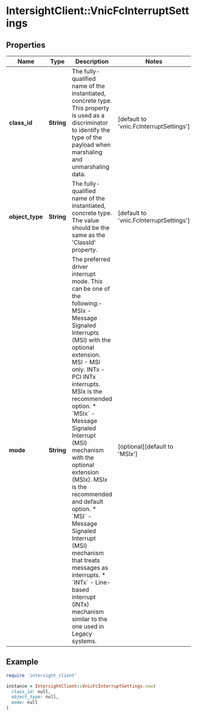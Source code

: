 # IntersightClient::VnicFcInterruptSettings

## Properties

| Name | Type | Description | Notes |
| ---- | ---- | ----------- | ----- |
| **class_id** | **String** | The fully-qualified name of the instantiated, concrete type. This property is used as a discriminator to identify the type of the payload when marshaling and unmarshaling data. | [default to &#39;vnic.FcInterruptSettings&#39;] |
| **object_type** | **String** | The fully-qualified name of the instantiated, concrete type. The value should be the same as the &#39;ClassId&#39; property. | [default to &#39;vnic.FcInterruptSettings&#39;] |
| **mode** | **String** | The preferred driver interrupt mode. This can be one of the following:- MSIx - Message Signaled Interrupts (MSI) with the optional extension. MSI  - MSI only. INTx - PCI INTx interrupts. MSIx is the recommended option. * &#x60;MSIx&#x60; - Message Signaled Interrupt (MSI) mechanism with the optional extension (MSIx). MSIx is the recommended and default option. * &#x60;MSI&#x60; - Message Signaled Interrupt (MSI) mechanism that treats messages as interrupts. * &#x60;INTx&#x60; - Line-based interrupt (INTx) mechanism similar to the one used in Legacy systems. | [optional][default to &#39;MSIx&#39;] |

## Example

```ruby
require 'intersight_client'

instance = IntersightClient::VnicFcInterruptSettings.new(
  class_id: null,
  object_type: null,
  mode: null
)
```

